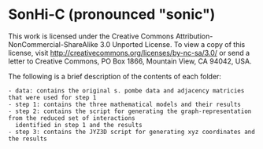 # SonHi-C (pronounced "sonic")

This work is licensed under the Creative Commons Attribution-NonCommercial-ShareAlike 3.0 Unported License. To view a copy of this license, visit http://creativecommons.org/licenses/by-nc-sa/3.0/ or send a letter to Creative Commons, PO Box 1866, Mountain View, CA 94042, USA.

The following is a brief description of the contents of each folder:
	
	- data: contains the original s. pombe data and adjacency matricies that were used for step 1
	- step 1: contains the three mathematical models and their results
	- step 2: contains the script for generating the graph-representation from the reduced set of interactions
	  identified in step 1 and the results
	- step 3: contains the JYZ3D script for generating xyz coordinates and the results